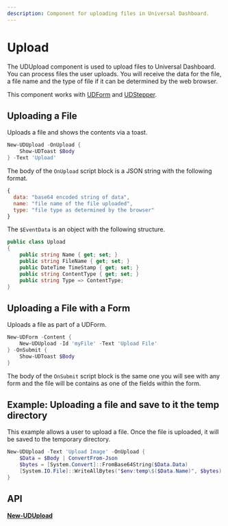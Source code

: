 ```yaml
---
description: Component for uploading files in Universal Dashboard.
---
```


# Upload

The UDUpload component is used to upload files to Universal Dashboard. You can process files the user uploads. You will receive the data for the file, a file name and the type of file if it can be determined by the web browser.

This component works with [UDForm](form.md) and [UDStepper](../navigation/stepper.md).

## Uploading a File

Uploads a file and shows the contents via a toast.

```powershell
New-UDUpload -OnUpload {
    Show-UDToast $Body
} -Text 'Upload'
```

The body of the `OnUpload` script block is a JSON string with the following format.

```javascript
{
  data: "base64 encoded string of data",
  name: "file name of the file uploaded",
  type: "file type as determined by the browser"
}
```

The `$EventData` is an object with the following structure.&#x20;

```csharp
public class Upload
{
    public string Name { get; set; }
    public string FileName { get; set; }
    public DateTime TimeStamp { get; set; }
    public string ContentType { get; set; }
    public string Type => ContentType;
}
```

## Uploading a File with a Form

Uploads a file as part of a UDForm.

```powershell
New-UDForm -Content {
    New-UDUpload -Id 'myFile' -Text 'Upload File'
} -OnSubmit {
    Show-UDToast $Body 
}
```

The body of the `OnSubmit` script block is the same one you will see with any form and the file will be contains as one of the fields within the form.

## Example: Uploading a file and save to it the temp directory

This example allows a user to upload a file. Once the file is uploaded, it will be saved to the temporary directory.

```powershell
New-UDUpload -Text 'Upload Image' -OnUpload {
    $Data = $Body | ConvertFrom-Json 
    $bytes = [System.Convert]::FromBase64String($Data.Data)
    [System.IO.File]::WriteAllBytes("$env:temp\$($Data.Name)", $bytes)
}
```

## API

****[**New-UDUpload**](https://github.com/ironmansoftware/universal-docs/blob/master/cmdlets/New-UDUpload.txt)****
